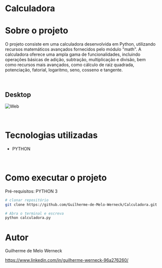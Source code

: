 # Calculadora

# Sobre o projeto
O projeto consiste em uma calculadora desenvolvida em Python, utilizando recursos matemáticos avançados fornecidos pelo módulo "math". 
A calculadora oferece uma ampla gama de funcionalidades, incluindo operações básicas de adição, subtração, multiplicação e divisão, 
bem como recursos mais avançados, como cálculo de raiz quadrada, potenciação, fatorial, logaritmo, seno, cosseno e tangente.

<br>

## Desktop
![Web](https://lh3.googleusercontent.com/pw/AIL4fc_YOJmXP6ynONYd2KkaX46wT3wXmWz-yZgzJKB6otb603X5w3D8sh5N_SO77RGPpu5PJXBvIVBoANB2NdJizkPzMH2VOlxV9E4I3bV_gODGRK3rVTdC1A5GoHeQIoGaquRKVb5RPSA9JfzB84QTCOuWNOpRhSkvSslViVdQAmcXErRT-dFoXySF2hnLH7CWZMY6RUy7O7_yO5NTHUmNhmM4mvx8DfEGAK9ixYOls_JlUek4IxWfRHh83xkJoXdAtbxefKGPTFKSFOd78Ehp-ERITDCKFGaWyiNTHjdw9V3IgmvvVM6KevSGv3LVOLIqdqghT-WIxupQhPsqLjgNC4axBnUMcXfGBrRyQvJnnKZFhYXmn3VuKdrErVarLo3e87SJ6oHfmItIGXlPjPJlxpQc8TlKkQ9qkHvk1Zzz5WVBAZiEbIovnfm6WSPitbZ4W6UTCMFlkWvHDsCzr9Ev3q8EeEUsF1h0NJ_Glsc4fUviO-pyxSOfOz8ODqzTInTJfSbbWs3XQc_v29NGsp7XnBEd7QSi_yfKzvbJotMcKD1UIEGT7QcCW_v1cEz9ZRW89Z1xX1xDQ5Gfvxv2SNswePxEgOBcc7OhGSBI1voWrnlYRt8OokSKco_SuGLrTPWfPK68MPYy-vs3WjG5yxAelh01Uw-7IHc2Mpu2N-GIlFT3mG09Jzlc71bALsYCuzHYajGPq0A7lw2H698FAbT6b3c_PKI3UmXlF-0p-5HN6Ry8DaSEPiaRvJZMNTJ5pQiCDxaA1ce-C6kuEhBTlLX_UQVXlPu-nSOhW3AN70Y4eqKO7WiOwj_8PvrKnSGi4fdTPSkG7eyl0INo_Ap2zdhYo1yK4hk4eVwatzcmDsgH9KtDx_Th7OBnvPz-mZ8g1HsWnslcm0a_Bhsyr63qS2f40Q=w717-h269-no?authuser=0)

<br>

# Tecnologias utilizadas
- PYTHON

<br>

# Como executar o projeto

Pré-requisitos: PYTHON 3

```bash
# clonar repositório
git clone https://github.com/Guilherme-de-Melo-Werneck/Calculadora.git

# Abra o terminal e escreva
python calculadora.py

```

# Autor

Guilherme de Melo Werneck

https://www.linkedin.com/in/guilherme-werneck-96a276260/
